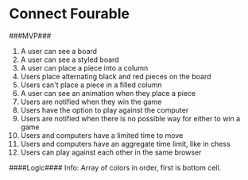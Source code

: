 # Connect Fourable

###MVP###
1. A user can see a board
2. A user can see a styled board
3. A user can place a piece into a column
4. Users place alternating black and red pieces on the board
5. Users can't place a piece in a filled column
6. A user can see an animation when they place a piece
7. Users are notified when they win the game
8. Users have the option to play against the computer
9. Users are notified when there is no possible way for either to win a game
10. Users and computers have a limited time to move
11. Users and computers have an aggregate time limit, like in chess
12. Users can play against each other in the same browser

####Logic####
Info: Array of colors in order, first is bottom cell.
